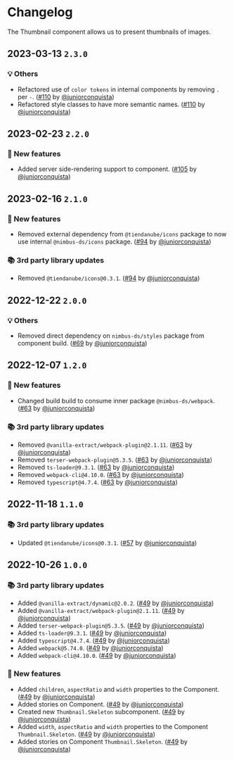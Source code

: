 # Changelog

The Thumbnail component allows us to present thumbnails of images.

## 2023-03-13 `2.3.0`

### 💡 Others

- Refactored use of `color tokens` in internal components by removing `.` per `-`. ([#110](https://github.com/TiendaNube/nimbus-design-system/pull/110) by [@juniorconquista](https://github.com/juniorconquista))
- Refactored style classes to have more semantic names. ([#110](https://github.com/TiendaNube/nimbus-design-system/pull/110) by [@juniorconquista](https://github.com/juniorconquista))

## 2023-02-23 `2.2.0`

### 🎉 New features

- Added server side-rendering support to component. ([#105](https://github.com/TiendaNube/nimbus-design-system/pull/105) by [@juniorconquista](https://github.com/juniorconquista))

## 2023-02-16 `2.1.0`

### 🎉 New features

- Removed external dependency from `@tiendanube/icons` package to now use internal `@nimbus-ds/icons` package. ([#94](https://github.com/TiendaNube/nimbus-design-system/pull/#94) by [@juniorconquista](https://github.com/juniorconquista))

### 📚 3rd party library updates

- Removed `@tiendanube/icons@0.3.1`. ([#94](https://github.com/TiendaNube/nimbus-design-system/pull/#94) by [@juniorconquista](https://github.com/juniorconquista))

## 2022-12-22 `2.0.0`

### 💡 Others

- Removed direct dependency on `nimbus-ds/styles` package from component build. ([#69](https://github.com/TiendaNube/nimbus-design-system/pull/69) by [@juniorconquista](https://github.com/juniorconquista))

## 2022-12-07 `1.2.0`

### 🎉 New features

- Changed build build to consume inner package `@nimbus-ds/webpack`. ([#63](https://github.com/TiendaNube/nimbus-design-system/pull/63) by [@juniorconquista](https://github.com/juniorconquista))

### 📚 3rd party library updates

- Removed `@vanilla-extract/webpack-plugin@2.1.11`. ([#63](https://github.com/TiendaNube/nimbus-design-system/pull/63) by [@juniorconquista](https://github.com/juniorconquista))
- Removed `terser-webpack-plugin@5.3.5`. ([#63](https://github.com/TiendaNube/nimbus-design-system/pull/63) by [@juniorconquista](https://github.com/juniorconquista))
- Removed `ts-loader@9.3.1`. ([#63](https://github.com/TiendaNube/nimbus-design-system/pull/63) by [@juniorconquista](https://github.com/juniorconquista))
- Removed `webpack-cli@4.10.0`. ([#63](https://github.com/TiendaNube/nimbus-design-system/pull/63) by [@juniorconquista](https://github.com/juniorconquista))
- Removed `typescript@4.7.4`. ([#63](https://github.com/TiendaNube/nimbus-design-system/pull/63) by [@juniorconquista](https://github.com/juniorconquista))

## 2022-11-18 `1.1.0`

### 📚 3rd party library updates

- Updated `@tiendanube/icons@0.3.1`. ([#57](https://github.com/TiendaNube/nimbus-design-system/pull/#57) by [@juniorconquista](https://github.com/juniorconquista))

## 2022-10-26 `1.0.0`

### 📚 3rd party library updates

- Added `@vanilla-extract/dynamic@2.0.2`. ([#49](https://github.com/TiendaNube/nimbus-design-system/pull/49) by [@juniorconquista](https://github.com/juniorconquista))
- Added `@vanilla-extract/webpack-plugin@2.1.11`. ([#49](https://github.com/TiendaNube/nimbus-design-system/pull/49) by [@juniorconquista](https://github.com/juniorconquista))
- Added `terser-webpack-plugin@5.3.5`. ([#49](https://github.com/TiendaNube/nimbus-design-system/pull/49) by [@juniorconquista](https://github.com/juniorconquista))
- Added `ts-loader@9.3.1`. ([#49](https://github.com/TiendaNube/nimbus-design-system/pull/49) by [@juniorconquista](https://github.com/juniorconquista))
- Added `typescript@4.7.4`. ([#49](https://github.com/TiendaNube/nimbus-design-system/pull/49) by [@juniorconquista](https://github.com/juniorconquista))
- Added `webpack@5.74.0`. ([#49](https://github.com/TiendaNube/nimbus-design-system/pull/49) by [@juniorconquista](https://github.com/juniorconquista))
- Added `webpack-cli@4.10.0`. ([#49](https://github.com/TiendaNube/nimbus-design-system/pull/49) by [@juniorconquista](https://github.com/juniorconquista))

### 🎉 New features

- Added `children`, `aspectRatio` and `width` properties to the Component. ([#49](https://github.com/TiendaNube/nimbus-design-system/pull/49) by [@juniorconquista](https://github.com/juniorconquista))
- Added stories on Component. ([#49](https://github.com/TiendaNube/nimbus-design-system/pull/49) by [@juniorconquista](https://github.com/juniorconquista))
- Created new `Thumbnail.Skeleton` subcomponent. ([#49](https://github.com/TiendaNube/nimbus-design-system/pull/49) by [@juniorconquista](https://github.com/juniorconquista))
- Added `width`, `aspectRatio` and `width` properties to the Component `Thumbnail.Skeleton`. ([#49](https://github.com/TiendaNube/nimbus-design-system/pull/49) by [@juniorconquista](https://github.com/juniorconquista))
- Added stories on Component `Thumbnail.Skeleton`. ([#49](https://github.com/TiendaNube/nimbus-design-system/pull/49) by [@juniorconquista](https://github.com/juniorconquista))
